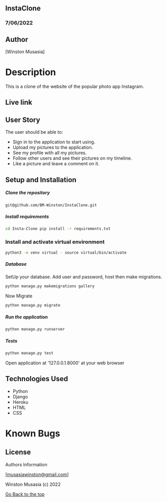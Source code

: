 ## InstaClone

### 7/06/2022

## Author

[Winston Musasia]

# Description

This is a clone of the website of the popular photo app Instagram.


## Live link


## User Story
The user should be able to:

* Sign in to the application to start using.
* Upload my pictures to the application.
* See my profile with all my pictures.
* Follow other users and see their pictures on my timeline.
* Like a picture and leave a comment on it.
## Setup and Installation

##### Clone the repository
```bash
git@github.com/BM-Winston/InstaClone.git
```
##### Install requirements 
```bash
cd Insta-Clone pip install -r requirements.txt
```
### Install and activate virtual environment
```bash
python3 -m venv virtual - source virtual/bin/activate
```
 ##### Database  
  SetUp your database. Add user and password, host then make migrations. 
 ```bash 
python manage.py makemigrations gallery
 ``` 
 Now Migrate  
 ```bash 
 python manage.py migrate 
```
##### Run the application  
 ```bash 
 python manage.py runserver 
``` 

##### Tests 
 ```bash 
 python manage.py test 
```

Open application at '127.0.0.1.8000' at your web browser



## Technologies Used

* Python
* Django
* Heroku
* HTML
* CSS

# Known Bugs


## License


Authors Information

[musasiawinston@gmail.com]

Winston Musasia (c) 2022


[Go Back to the top](#Infinity-Gallery)


